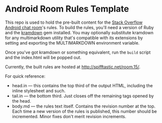 # Android Room Rules Template

This repo is used to hold the pre-built content for the [Stack Overflow Android chat room][room15]'s rules. To build the rules, you'll need a version of Ruby and the [kramdown] gem installed. You may optionally substitute kramdown for any multimarkdown utility that's compatible with its extensions by setting and exporting the MULTIMARKDOWN environment variable.

Once you've got kramdown or something equivalent, run the `build` script and the index.html will be popped out.

Currently, the built rules are hosted at <http://spifftastic.net/room.15/>.

For quick reference:

- head.in — this contains the top third of the output HTML, including the inline stylesheet and such.
- tail.in — the bottom third. Just closes off the remaining tags opened by the head.
- body.md — the rules text itself. Contains the revision number at the top. Each time a new version of the rules is published, this number should be incremented. Minor fixes don't merit revision increments.

[room15]: http://chat.stackoverflow.com/rooms/15/android
[kramdown]: http://kramdown.gettalong.org
